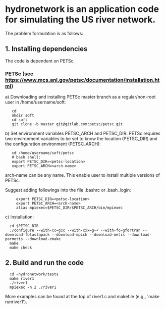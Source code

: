 # hydronetwork is an application code for simulating the US river network.
The problem formulation is as follows:

## 1. Installing dependencies
The code is dependent on PETSc.

### PETSc (see https://www.mcs.anl.gov/petsc/documentation/installation.html)

a) Downloading and installing PETSc master branch as a regular/non-root user in /home/username/soft:
```
   cd
   mkdir soft
   cd soft
   git clone -b master git@gitlab.com:petsc/petsc.git
```

b) Set environment variables PETSC_ARCH and PETSC_DIR.
PETSc requires two environment variables to be set to know the location (PETSC_DIR) and the configuration environment (PETSC_ARCH):
```
   cd /home/username/soft/petsc
   # bash shell:
   export PETSC_DIR=<petsc-location>
   export PETSC_ARCH=<arch-name>
```
   arch-name can be any name. This enable user to install multiple versions of PETSc.

   Suggest adding followings into the file .bashrc or .bash_login:
```
     export PETSC_DIR=<petsc-location>
     export PETSC_ARCH=<arch-name>
     alias mpiexec=$PETSC_DIR/$PETSC_ARCH/bin/mpiexec   
```

c) Installation:
```
  cd $PETSC_DIR
  ./configure --with-cc=gcc --with-cxx=g++ --with-fc=gfortran --download-fblaslapack --download-mpich --download-metis --download-parmetis --download-cmake
  make
  make check
```

## 2. Build and run the code
```
  cd ~hydronetwork/tests
  make river1
  ./river1
  mpiexec -n 2 ./river1
```
  More examples can be found at the top of river1.c and makefile (e.g., 'make runriver1').
  
